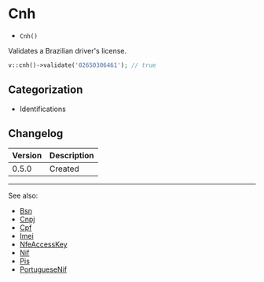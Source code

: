# Cnh

- `Cnh()`

Validates a Brazilian driver's license.

```php
v::cnh()->validate('02650306461'); // true
```

## Categorization

- Identifications

## Changelog

Version | Description
--------|-------------
  0.5.0 | Created

***
See also:

- [Bsn](Bsn.md)
- [Cnpj](Cnpj.md)
- [Cpf](Cpf.md)
- [Imei](Imei.md)
- [NfeAccessKey](NfeAccessKey.md)
- [Nif](Nif.md)
- [Pis](Pis.md)
- [PortugueseNif](PortugueseNif.md)
